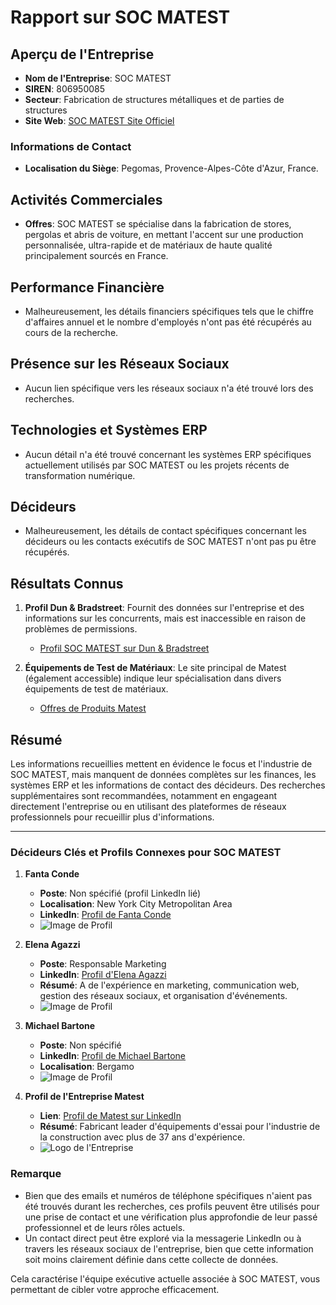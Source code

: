 # Rapport sur SOC MATEST

## Aperçu de l'Entreprise
- **Nom de l'Entreprise**: SOC MATEST  
- **SIREN**: 806950085  
- **Secteur**: Fabrication de structures métalliques et de parties de structures  
- **Site Web**: [SOC MATEST Site Officiel](https://www.matest.fr/)

### Informations de Contact
- **Localisation du Siège**: Pegomas, Provence-Alpes-Côte d'Azur, France.
  
## Activités Commerciales
- **Offres**: SOC MATEST se spécialise dans la fabrication de stores, pergolas et abris de voiture, en mettant l'accent sur une production personnalisée, ultra-rapide et de matériaux de haute qualité principalement sourcés en France.

## Performance Financière
- Malheureusement, les détails financiers spécifiques tels que le chiffre d'affaires annuel et le nombre d'employés n'ont pas été récupérés au cours de la recherche.

## Présence sur les Réseaux Sociaux
- Aucun lien spécifique vers les réseaux sociaux n'a été trouvé lors des recherches.

## Technologies et Systèmes ERP
- Aucun détail n'a été trouvé concernant les systèmes ERP spécifiques actuellement utilisés par SOC MATEST ou les projets récents de transformation numérique.

## Décideurs
- Malheureusement, les détails de contact spécifiques concernant les décideurs ou les contacts exécutifs de SOC MATEST n'ont pas pu être récupérés.

## Résultats Connus
1. **Profil Dun & Bradstreet**: Fournit des données sur l'entreprise et des informations sur les concurrents, mais est inaccessible en raison de problèmes de permissions.  
   - [Profil SOC MATEST sur Dun & Bradstreet](https://www.dnb.com/business-directory/company-profiles.soc_matest.dc0f0c28ffe7a2cc6a171d935a4cb5e7.html)

2. **Équipements de Test de Matériaux**: Le site principal de Matest (également accessible) indique leur spécialisation dans divers équipements de test de matériaux.  
   - [Offres de Produits Matest](https://www.matest.com/)

## Résumé
Les informations recueillies mettent en évidence le focus et l'industrie de SOC MATEST, mais manquent de données complètes sur les finances, les systèmes ERP et les informations de contact des décideurs. Des recherches supplémentaires sont recommandées, notamment en engageant directement l'entreprise ou en utilisant des plateformes de réseaux professionnels pour recueillir plus d'informations.

----------

### Décideurs Clés et Profils Connexes pour SOC MATEST

1. **Fanta Conde**  
   - **Poste**: Non spécifié (profil LinkedIn lié)  
   - **Localisation**: New York City Metropolitan Area  
   - **LinkedIn**: [Profil de Fanta Conde](https://www.linkedin.com/in/fanta-conde-1b6179243)  
   - ![Image de Profil](https://media.licdn.com/dms/image/v2/D4E10AQEouI5dVs4-FA/image-shrink_800/image-shrink_800/0/1708459280299?e=2147483647&v=beta&t=NN3kxwcODGPHa44GEepb0oLQvscdKA7ZAi5YZ6h-Z7c)

2. **Elena Agazzi**  
   - **Poste**: Responsable Marketing   
   - **LinkedIn**: [Profil d'Elena Agazzi](https://it.linkedin.com/in/agazzielena)  
   - **Résumé**: A de l'expérience en marketing, communication web, gestion des réseaux sociaux, et organisation d'événements.  
   - ![Image de Profil](https://media.licdn.com/dms/image/v2/D4D22AQGnF-hoAPw2Tg/feedshare-shrink_800/B4DZVqhg4nHkAg-/0/1741248925909?e=2147483647&v=beta&t=_3upXyU_jqcHoRCasM79aZNpzI0Bll7V9DwJg4BzUpk)

3. **Michael Bartone**  
   - **Poste**: Non spécifié  
   - **LinkedIn**: [Profil de Michael Bartone](https://it.linkedin.com/in/michael-bartone-543302166)  
   - **Localisation**: Bergamo  
   - ![Image de Profil](https://media.licdn.com/dms/image/v2/D5610AQFaxfnodgT6tA/ads-video-thumbnail_720_1280/ads-video-thumbnail_720_1280/0/1733943926107?e=2147483647&v=beta&t=GPO1M-LA2_zMwxbi9lFiQ46ob0J-gfrFXiBTn9lWQkg)

4. **Profil de l'Entreprise Matest**  
   - **Lien**: [Profil de Matest sur LinkedIn](https://it.linkedin.com/company/matest)  
   - **Résumé**: Fabricant leader d'équipements d'essai pour l'industrie de la construction avec plus de 37 ans d'expérience.  
   - ![Logo de l'Entreprise](https://media.licdn.com/dms/image/v2/D4D22AQGnF-hoAPw2Tg/feedshare-shrink_800/B4DZVqhg4nHkAg-/0/1741248925909?e=2147483647&v=beta&t=_3upXyU_jqcHoRCasM79aZNpzI0Bll7V9DwJg4BzUpk)

### Remarque
- Bien que des emails et numéros de téléphone spécifiques n'aient pas été trouvés durant les recherches, ces profils peuvent être utilisés pour une prise de contact et une vérification plus approfondie de leur passé professionnel et de leurs rôles actuels.  
- Un contact direct peut être exploré via la messagerie LinkedIn ou à travers les réseaux sociaux de l'entreprise, bien que cette information soit moins clairement définie dans cette collecte de données.

Cela caractérise l'équipe exécutive actuelle associée à SOC MATEST, vous permettant de cibler votre approche efficacement.
